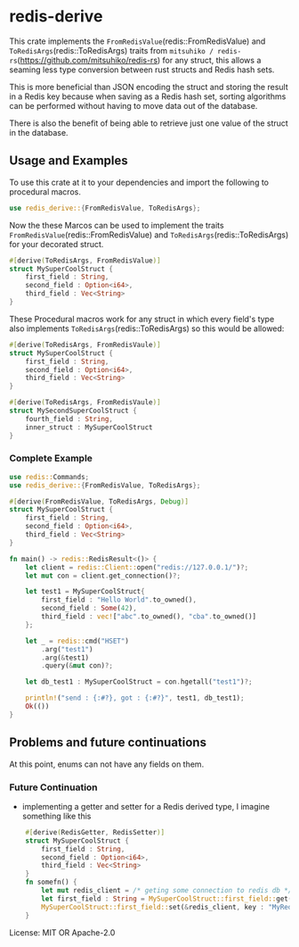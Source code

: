 # redis-derive

This crate implements the `FromRedisValue`(redis::FromRedisValue) and `ToRedisArgs`(redis::ToRedisArgs) traits from `mitsuhiko / redis-rs`(https://github.com/mitsuhiko/redis-rs) for any struct,
this allows a seaming less type conversion between rust structs and Redis hash sets.

This is more beneficial than JSON encoding the struct and storing the result in a Redis key because when saving as a Redis hash set,
sorting algorithms can be performed without having to move data out of the database.

There is also the benefit of being able to retrieve just one value of the struct in the database.

## Usage and Examples

To use this crate at it to your dependencies and import the following to procedural macros.

```rust
use redis_derive::{FromRedisValue, ToRedisArgs};
```

Now the these Marcos can be used to implement the traits `FromRedisValue`(redis::FromRedisValue) and `ToRedisArgs`(redis::ToRedisArgs) for your decorated struct.

```rust
#[derive(ToRedisArgs, FromRedisValue)]
struct MySuperCoolStruct {
    first_field : String,
    second_field : Option<i64>,
    third_field : Vec<String>
}

```
These Procedural macros work for any struct in which every field's type also implements `ToRedisArgs`(redis::ToRedisArgs) so this would be allowed:
```rust
#[derive(ToRedisArgs, FromRedisVaule)]
struct MySuperCoolStruct {
    first_field : String,
    second_field : Option<i64>,
    third_field : Vec<String>
}

#[derive(ToRedisArgs, FromRedisVaule)]
struct MySecondSuperCoolStruct {
    fourth_field : String,
    inner_struct : MySuperCoolStruct
}
```
### Complete Example
```rust
use redis::Commands;
use redis_derive::{FromRedisValue, ToRedisArgs};

#[derive(FromRedisValue, ToRedisArgs, Debug)]
struct MySuperCoolStruct {
    first_field : String,
    second_field : Option<i64>,
    third_field : Vec<String>
}

fn main() -> redis::RedisResult<()> {
    let client = redis::Client::open("redis://127.0.0.1/")?;
    let mut con = client.get_connection()?;

    let test1 = MySuperCoolStruct{
        first_field : "Hello World".to_owned(),
        second_field : Some(42),
        third_field : vec!["abc".to_owned(), "cba".to_owned()]
    };

    let _ = redis::cmd("HSET")
        .arg("test1")
        .arg(&test1)
        .query(&mut con)?;

    let db_test1 : MySuperCoolStruct = con.hgetall("test1")?;

    println!("send : {:#?}, got : {:#?}", test1, db_test1);
    Ok(())
}
```

## Problems and future continuations

At this point, enums can not have any fields on them.

### Future Continuation

- implementing a getter and setter for a Redis derived type, I imagine something like this
```rust
    #[derive(RedisGetter, RedisSetter)]
    struct MySuperCoolStruct {
        first_field : String,
        second_field : Option<i64>,
        third_field : Vec<String>
    }
    fn somefn() {
        let mut redis_client = /* geting some connection to redis db */;
        let first_field : String = MySuperCoolStruct::first_field::get(&redis_client, key : "MyRedisKeyForStruct");
        MySuperCoolStruct::first_field::set(&redis_client, key : "MyRedisKeyForStruct", value : String::from("test"));
    }
```

License: MIT OR Apache-2.0
